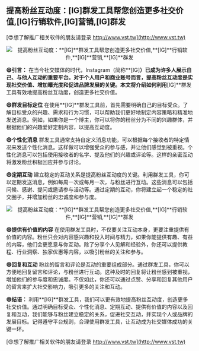 ## **提高粉丝互动度：**[IG]**群发工具帮您创造更多社交价值,**[IG]**行销软件,**[IG]**营销,**[IG]**群发**

[😍想了解推广相关软件的朋友请登录 http://www.vst.tw](http://www.vst.tw)

 <center><img src="https://vst.tw/MP4/tuiguang/png/4.png" alt="提高粉丝互动度：**[IG]**群发工具帮您创造更多社交价值,**[IG]**行销软件,**[IG]**营销,**[IG]**群发"></center>

**😄引言：**
在当今社交媒体的时代，Instagram（简称**[IG]**）已成为许多人展示自己、与他人互动的重要平台。对于个人用户和商业账号而言，提高粉丝互动度是实现社交价值、增加曝光度和促进品牌发展的关键。本文将介绍如何利用**[IG]**群发工具有效地提高粉丝互动度，创造更多社交价值。

**😄群发目标定位**
在使用**[IG]**群发工具前，首先需要明确自己的目标受众。了解目标受众的兴趣、需求和行为习惯，可以帮助我们更好地制定内容策略和精准地发送消息。例如，如果你是一个博主，你可以将你的粉丝分为不同的兴趣群体，并根据他们的兴趣爱好定制内容，以提高互动度。

**😄个性化消息**
群发工具通常支持自定义消息功能，可以根据每个接收者的特定情况来发送个性化消息。这样做可以增强受众的参与感，并让他们感觉到被重视。个性化消息可以包括使用接收者的名字、提及他们的兴趣或评论等。这样的亲密互动将激发粉丝积极回应并参与讨论。

**😄定期互动**
建立稳定的互动关系是提高粉丝互动度的关键。利用群发工具，你可以定期发送消息，例如每周一次或每月一次，与粉丝进行互动。这些消息可以包括问候、感谢、提问或邀请参与活动等。通过定期的互动，你将建立起一个稳定的社交圈子，并增加粉丝的忠诚度和参与度。

 <center><img src="https://vst.tw/MP4/tuiguang/png/2.png" alt="提高粉丝互动度：**[IG]**群发工具帮您创造更多社交价值,**[IG]**行销软件,**[IG]**营销,**[IG]**群发"></center>

**😄提供有价值的内容**
在使用群发工具时，不仅要关注互动本身，更要注重提供有价值的内容。粉丝只会对内容感兴趣和投入时间与精力，如果你能提供有趣、有益的内容，他们会更愿意与你互动。除了分享个人见解和经验外，你还可以提供教程、行业洞察、独家优惠等内容，以吸引粉丝的关注和参与。

**😄回复和互动**
粉丝的留言和评论是互动的重要组成部分。通过群发工具，你可以方便地回复留言和评论，与粉丝进行互动。这种及时的回复将让粉丝感到被重视，增加他们的参与度和忠诚度。不仅如此，你还可以通过点赞、分享和回复其他用户的留言来扩大社交影响力，吸引更多的关注和互动。

**😄结语：**
利用**[IG]**群发工具，我们可以更有效地提高粉丝互动度，创造更多社交价值。通过明确目标受众、个性化消息、定期互动、提供有价值的内容以及回复和互动，我们能够与粉丝建立稳定的关系，促进社交互动，并实现个人或品牌的发展目标。记得遵守平台规则，合理使用群发工具，让互动成为社交媒体成功的关键一环。

[😍想了解推广相关软件的朋友请登录 http://www.vst.tw](http://www.vst.tw)



